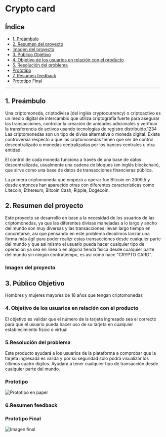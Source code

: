 # Crypto card

## Índice

* [1. Preámbulo](#1-preámbulo)
* [2. Resumen del proyecto](#2-resumen-del-proyecto)
* [Imagen del proyecto](#imagen-del-proyecto)
* [3. Público Objetivo](#3-publico-objetivo)
* [4. Objetivo de los usuarios en relación con el producto](#4-objetivo-de-los-usuarios-en-relación-con-el-producto)
* [5. Resolución del problema](#5-resolución-del-problema)
* [Prototipo](#prototipo) 
* [7. Resumen feedback](#7-resume-feedback)
* [Prototipo Final](#prototipo-final)

***

## 1. Preámbulo

Una criptomoneda, criptodivisa (del inglés cryptocurrency) o criptoactivo es un medio digital de intercambio que utiliza criptografía fuerte para asegurar las transacciones, controlar la creación de unidades adicionales y verificar la transferencia de activos usando tecnologías de registro distribuido.1​2​3​4​ Las criptomonedas son un tipo de divisa alternativa o moneda digital. Existe controversia respecto a que las criptomonedas tienen que ser de control descentralizado o monedas centralizadas por los bancos centrales u otra entidad.

El control de cada moneda funciona a través de una base de datos descentralizada, usualmente una cadena de bloques (en inglés blockchain), que sirve como una base de datos de transacciones financieras pública.

La primera criptomoneda que empezó a operar fue Bitcoin en 2009,5​ y desde entonces han aparecido otras con diferentes características como Litecoin, Ethereum, Bitcoin Cash, Ripple, Dogecoin.

## 2. Resumen del proyecto

Este proyecto se desarrollo en base a la necesidad de los usuarios de las criptomonedas, ya que las diferentes divisas manejadas a lo largo y ancho del mundo son muy diversas y las transacciones llevan largo tiempo en concretarse, así que pensando en este problema decidimos lanzar una forma más ágil para poder realizr estas transacciones desde cualquier parte del mundo y que así mismo el usuario pueda hacer cualquier tipo de operación ya sea en línea o en alguna tienda física desde cualquier parte del mundo sin ningún contratiempo, es así como nace "CRYPTO CARD".

### Imagen del proyecto


## 3. Público Objetivo

Hombres y mujeres mayores de 18 años que tengan criptomonedas 

### 4. Objetivo de los usuarios en relación con el producto
El objetivo es validar que el número de la tarjeta ingresado sea el correcto para que el usuario pueda hacer uso de su tarjeta en cualquier establecimiento físico o virtual

### 5.Resolución del problema
Este producto ayudará a los usuarios de la plataforma a comprobar que la tarjeta ingresada es valida y por su seguridad sólo podrá visualizar los últimos cuatro dígitos.
Ayudará a tener cualquier tipo de transacción desde cualquier parte del mundo.

### Prototipo 
![Prototipo en papel](https://github.com/mirellgms/CDMX011-card-validation/blob/master/src/Prototipo%20papel.jpg)

### 6.Resumen feedback 

### Prototipo Final 
![Imagen final](Cryptocardfinal.jpg)

#



